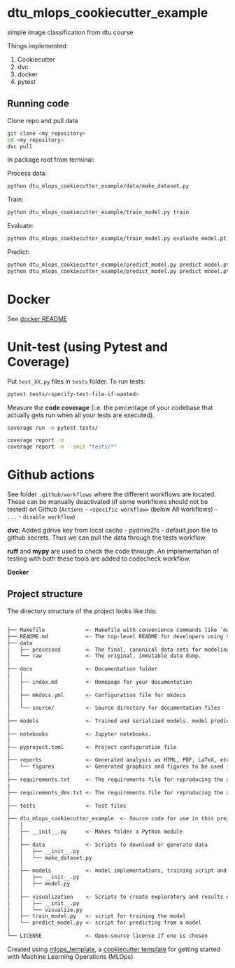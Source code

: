 # dtu_mlops_cookiecutter_example

simple image classification from dtu course

Things implemented:
1. Cookiecutter
2. dvc
3. docker
4. pytest

## Running code

Clone repo and pull data
```bash
git clone <my_repository>
cd <my_repository>
dvc pull
```


In package root from terminal:

Process data:
```bash
python dtu_mlops_cookiecutter_example/data/make_dataset.py
```

Train:
```bash
python dtu_mlops_cookiecutter_example/train_model.py train
```

Evaluate:
```bash
python dtu_mlops_cookiecutter_example/train_model.py evaluate model.pt
```

Predict:
```bash
python dtu_mlops_cookiecutter_example/predict_model.py predict model.pt data/processed/test_images.pt
python dtu_mlops_cookiecutter_example/predict_model.py predict model.pt data/np_image_test.npy
```

# Docker

See [docker README](dockerfiles/README.md)

# Unit-test (using Pytest and Coverage)

Put ```test_XX.py``` files in ```tests``` folder.
To run tests:
```bash
pytest tests/<specify-test-file-if-wanted>
```

Measure the **code coverage** (i.e. the percentage of your codebase that actually gets run when all your tests are executed).


```bash
coverage run -m pytest tests/
```

```bash
coverage report -m
coverage report -m --omit "tests/*"
```

# Github actions

See folder ```.github/workflows``` where the different workflows are located.  
These can be manually deactivated (if some workflows should not be tested) on Github (```Actions``` - ```<specific workflow>``` (below All workflows) - ```...``` - ```disable workflow```)

**dvc**: Added gdrive key from local cache - pydrive2fs - default.json file to github secrets. Thus we can pull the data through the tests workflow.

**ruff** and **mypy** are used to check the code through. An implementation of testing with both these tools are added to codecheck workflow.


**Docker**


## Project structure

The directory structure of the project looks like this:

```txt

├── Makefile             <- Makefile with convenience commands like `make data` or `make train`
├── README.md            <- The top-level README for developers using this project.
├── data
│   ├── processed        <- The final, canonical data sets for modeling.
│   └── raw              <- The original, immutable data dump.
│
├── docs                 <- Documentation folder
│   │
│   ├── index.md         <- Homepage for your documentation
│   │
│   ├── mkdocs.yml       <- Configuration file for mkdocs
│   │
│   └── source/          <- Source directory for documentation files
│
├── models               <- Trained and serialized models, model predictions, or model summaries
│
├── notebooks            <- Jupyter notebooks.
│
├── pyproject.toml       <- Project configuration file
│
├── reports              <- Generated analysis as HTML, PDF, LaTeX, etc.
│   └── figures          <- Generated graphics and figures to be used in reporting
│
├── requirements.txt     <- The requirements file for reproducing the analysis environment
|
├── requirements_dev.txt <- The requirements file for reproducing the analysis environment
│
├── tests                <- Test files
│
├── dtu_mlops_cookiecutter_example  <- Source code for use in this project.
│   │
│   ├── __init__.py      <- Makes folder a Python module
│   │
│   ├── data             <- Scripts to download or generate data
│   │   ├── __init__.py
│   │   └── make_dataset.py
│   │
│   ├── models           <- model implementations, training script and prediction script
│   │   ├── __init__.py
│   │   ├── model.py
│   │
│   ├── visualization    <- Scripts to create exploratory and results oriented visualizations
│   │   ├── __init__.py
│   │   └── visualize.py
│   ├── train_model.py   <- script for training the model
│   └── predict_model.py <- script for predicting from a model
│
└── LICENSE              <- Open-source license if one is chosen
```

Created using [mlops_template](https://github.com/SkafteNicki/mlops_template),
a [cookiecutter template](https://github.com/cookiecutter/cookiecutter) for getting
started with Machine Learning Operations (MLOps).

